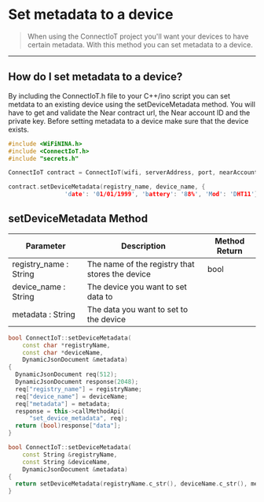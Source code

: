 # Set metadata to a device

>When using the ConnectIoT project you'll want your devices to have certain metadata. With this method you can set metadata to a device.    
---
## How do I set metadata to a device?
By including the ConnectIoT.h file to your C++/ino script you can set metdata to an existing device using the setDeviceMetadata method. You will have to get and validate the Near contract url, the Near account ID and the private key. Before setting metadata to a device make sure that the device exists.

```cpp
#include <WiFiNINA.h>
#include <ConnectIoT.h>
#include "secrets.h"

ConnectIoT contract = ConnectIoT(wifi, serverAddress, port, nearAccountId, nearPrivateKey);

contract.setDeviceMetadata(registry_name, device_name, {
                'date': '01/01/1999', 'battery': '88%', 'Mod': 'DHT11'})
```

## setDeviceMetadata Method

|Parameter                                     |Description|Method Return                                                        |                                                      
 ------------------------------------------ | ------ |--------------------------------------------------------------------------------------------------------------------------- |
| registry_name : String                  | The name of the registry that stores the device  |bool        
|device_name : String |                The device you want to set data to|
|metadata : String|The data you want to set to the device|

```cpp
bool ConnectIoT::setDeviceMetadata(
    const char *registryName,
    const char *deviceName,
    DynamicJsonDocument &metadata)
{
  DynamicJsonDocument req(512);
  DynamicJsonDocument response(2048);
  req["registry_name"] = registryName;
  req["device_name"] = deviceName;
  req["metadata"] = metadata;
  response = this->callMethodApi(
      "set_device_metadata", req);
  return (bool)response["data"];
}

bool ConnectIoT::setDeviceMetadata(
    const String &registryName,
    const String &deviceName,
    DynamicJsonDocument &metadata)
{
  return setDeviceMetadata(registryName.c_str(), deviceName.c_str(), metadata);
}

```